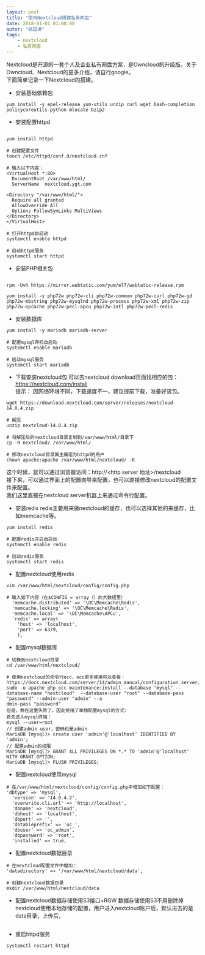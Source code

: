 ```yaml
---
layout: post
title: "使用Nextcloud搭建私有网盘"
date: 2018-01-01 01:00:00
autor: "姚国涛"
tags:
    - nextcloud
    - 私有网盘
---
```



Nextcloud是开源的一套个人及企业私有网盘方案，是Owncloud的升级版。关于Owncloud、Nextcloud的更多介绍，请自行google。  
下面简单记录一下Nextcloud的搭建。

* 安装基础依赖包
```shell
yum install -y epel-release yum-utils unzip curl wget bash-completion policycoreutils-python mlocate bzip2
```

* 安装配置httpd
```shell

yum install httpd

# 创建配置文件
touch /etc/httpd/conf.d/nextcloud.cnf

# 输入以下内容：
<VirtualHost *:80>
  DocumentRoot /var/www/html/
  ServerName  nextcloud.ygt.com

<Directory "/var/www/html/">
  Require all granted
  AllowOverride All
  Options FollowSymLinks MultiViews
</Directory>
</VirtualHost>

# 打开httpd自启动
systemctl enable httpd

# 启动httpd服务
systemctl start httpd

```

* 安装PHP相关包
```shell

rpm -Uvh https://mirror.webtatic.com/yum/el7/webtatic-release.rpm

yum install -y php72w php72w-cli php72w-common php72w-curl php72w-gd php72w-mbstring php72w-mysqlnd php72w-process php72w-xml php72w-zip php72w-opcache php72w-pecl-apcu php72w-intl php72w-pecl-redis

```

* 安装数据库
```shell
yum install -y mariadb mariadb-server

# 配置mysql开机自启动
systemctl enable mariadb

# 启动mysql服务
systemctl start mariadb
```

* 下载安装nextcloud包
可以去nextcloud download页面找相应的包： https://nextcloud.com/install  
提示： 因网络环境不同，下载速度不一，建议提前下载，准备好该包。
```shell
wget https://download.nextcloud.com/server/releases/nextcloud-14.0.4.zip

# 解压
unzip nextcloud-14.0.4.zip

# 将解压后的nextcloud目录复制到/var/www/html/目录下
cp -R nextcloud/ /var/www/html/

# 修改nextcloud目录属主属组为httpd的用户
chown apache:apache /var/www/html/nextcloud/ -R
```

这个时候，就可以通过浏览器访问：http://<http server 地址>/nextcloud  
接下来，可以通过界面上的配置向导来配置，也可以直接修改nextcloud的配置文件来配置。  
我们这里直接在nextcloud server机器上来通过命令行配置。  

* 安装redis
redis主要用来做nextcloud的缓存，也可以选择其他的来缓存，比如memcache等。
```shell
yum install redis

# 配置redis开启自启动
systemctl enable redis

# 启动redis服务
systemctl start redis
```

* 配置nextcloud使用redis
```shell
vim /var/www/html/nextcloud/config/config.php

# 输入如下内容（在$CONFIG = array（）的大数组里）
  'memcache.distributed' => '\OC\Memcache\Redis',
  'memcache.locking' => '\OC\Memcache\Redis',
  'memcache.local' => '\OC\Memcache\APCu',
  'redis' => array(
    'host' => 'localhost',
    'port' => 6379,
    ),
```

* 配置mysql数据库
```shell
# 切换到nextcloud目录
cd /var/www/html/nextcloud/

# 使用nextcloud的命令行occ，occ更多使用可以查看：https://docs.nextcloud.com/server/14/admin_manual/configuration_server/occ_command.html
sudo -u apache php occ maintenance:install --database "mysql" --database-name "nextcloud"  --database-user "root" --database-pass "password" --admin-user "admin" --a
dmin-pass "password" 
但是，我在这里失败了，因此使用了单独配置mysql的方式:
首先进入mysql终端：
mysql --user=root
// 创建admin user，密码也是admin
MariaDB [mysql]> create user 'admin'@'localhost' IDENTIFIED BY 'admin';
// 配置admin的权限
MariaDB [mysql]> GRANT ALL PRIVILEGES ON *.* TO 'admin'@'localhost' WITH GRANT OPTION;
MariaDB [mysql]> FLUSH PRIVILEGES;
```

* 配置nextcloud使用mysql
```shell
# 在/var/www/html/nextcloud/config/config.php中增加如下配置：
'dbtype' => 'mysql',
  'version' => '14.0.4.2',
  'overwrite.cli.url' => 'http://localhost',
  'dbname' => 'nextcloud',
  'dbhost' => 'localhost',
  'dbport' => '',
  'dbtableprefix' => 'oc_',
  'dbuser' => 'oc_admin',
  'dbpassword' => 'root',
  'installed' => true,
```

* 配置nextcloud数据目录
```shell
# 在nextcloud配置文件中增加：
'datadirectory' => '/var/www/html/nextcloud/data',

# 创建nextcloud数据目录
mkdir /var/www/html/nextcloud/data
```

* 配置nextcloud数据存储使用S3接口+RGW
数据存储使用S3不用删除掉nextcloud使用本地存储的配置，用户进入nextcloud账户后，默认进去的是data目录，上传后，

```shell

```


* 重启httpd服务
```shell
systemctl restart httpd
```
